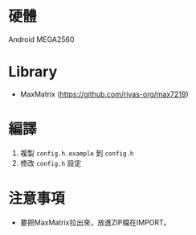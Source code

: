 # 硬體
Android MEGA2560

# Library
* MaxMatrix (https://github.com/riyas-org/max7219)

# 編譯
1. 複製 `config.h.example` 到 `config.h`
2. 修改 `config.h` 設定
 
# 注意事項
* 要把MaxMatrix拉出來，放進ZIP檔在IMPORT。
